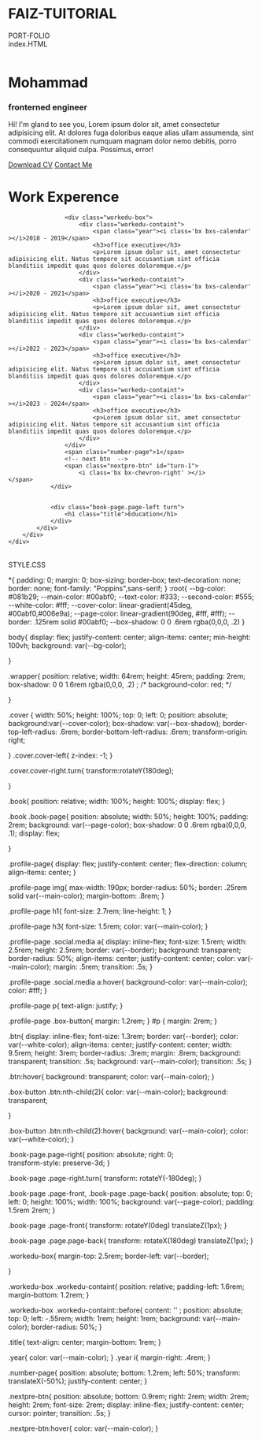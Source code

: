 # FAIZ-TUITORIAL
PORT-FOLIO<br>
index.HTML <br>


<!DOCTYPE html>
<html lang="en">
<head>
    <meta charset="UTF-8">
    <meta name="viewport" content="width=device-width, initial-scale=1.0">
    <title>My_Portfolio</title>
    <link rel="stylesheet" href="style.css">
    <link href='https://unpkg.com/boxicons@2.1.4/css/boxicons.min.css' rel='stylesheet'>
</head>
<body>
   <div class="wrapper">
        <div class="cover cover-left"></div>
        <div class="cover cover-right turn"></div>
        <div class="book">
            <div class="book-page page-left">
                <div class="profile-page">
                    <img src="img.JPEG" alt="">
                    <h1>Mohammad</h1>
                    <h3>fronterned engineer</h3>
                    <div class="social media">
                            <a href="#"><i class='bx bxl-linkedin' ></i></a>
                            <a href="#"><i class='bx bxl-facebook'></i></a>
                            <a href="#"><i class='bx bxl-whatsapp' ></i></a>
                    </div>
                            <p>Hi! I'm gland to see you, Lorem ipsum dolor sit, amet consectetur adipisicing elit. At dolores fuga doloribus eaque alias ullam assumenda, sint commodi exercitationem numquam magnam dolor nemo debitis, porro consequuntur aliquid culpa. Possimus, error!</p>
                        <div class="box-button">
                            <a href="/Resume.pdf" class="btn">Download CV</a>
                            <a href="#" class="btn
                            ">Contact Me</a>
                        </div>
                </div>         
            </div>
            <div class="book-page page-right turn" id="turn-1">
                <div class="page-front">
                    <h1 class="title">Work Experence</h1>
                
                    <div class="workedu-box">
                        <div class="workedu-containt">
                            <span class="year"><i class='bx bxs-calendar' ></i>2018 - 2019</span>
                            <h3>office executive</h3>
                            <p>Lorem ipsum dolor sit, amet consectetur adipisicing elit. Natus tempore sit accusantium sint officia blanditiis impedit quas quos dolores doloremque.</p>
                        </div>
                        <div class="workedu-containt">
                            <span class="year"><i class='bx bxs-calendar' ></i>2020 - 2021</span>
                            <h3>office executive</h3>
                            <p>Lorem ipsum dolor sit, amet consectetur adipisicing elit. Natus tempore sit accusantium sint officia blanditiis impedit quas quos dolores doloremque.</p>
                        </div>
                        <div class="workedu-containt">
                            <span class="year"><i class='bx bxs-calendar' ></i>2022 - 2023</span>
                            <h3>office executive</h3>
                            <p>Lorem ipsum dolor sit, amet consectetur adipisicing elit. Natus tempore sit accusantium sint officia blanditiis impedit quas quos dolores doloremque.</p>
                        </div>
                        <div class="workedu-containt">
                            <span class="year"><i class='bx bxs-calendar' ></i>2023 - 2024</span>
                            <h3>office executive</h3>
                            <p>Lorem ipsum dolor sit, amet consectetur adipisicing elit. Natus tempore sit accusantium sint officia blanditiis impedit quas quos dolores doloremque.</p>
                        </div>
                    </div>
                    <span class="number-page">1</span>
                    <!-- next btn  -->
                    <span class="nextpre-btn" id="turn-1">
                        <i class='bx bx-chevron-right' ></i>                    </span>
                </div>


                <div class="book-page.page-left turn">
                    <h1 class="title">Education</h1>
                </div>
            </div>
        </div>
    </div>


<script src="script.js"></script>


</body>
</html>







<BR>
STYLE.CSS <BR>

*{
    padding: 0;
    margin: 0;
    box-sizing: border-box;
    text-decoration: none;
    border: none;
    font-family: "Poppins",sans-serif;
}
:root{
    --bg-color: #081b29;
    --main-color: #00abf0;
    --text-color: #333;
    --second-color: #555;
    --white-color: #fff;
    --cover-color: linear-gradient(45deg, #00abf0,#006e9a);
    --page-color: linear-gradient(90deg, #fff, #fff);
    --border: .125rem solid #00abf0;
    --box-shadow: 0 0 .6rem rgba(0,0,0, .2)
}

body{
    display: flex;
    justify-content: center;
    align-items: center;
    min-height: 100vh;
    background: var(--bg-color);

}

.wrapper{
    position: relative;
    width: 64rem;
    height: 45rem;
    padding: 2rem;
    box-shadow: 0 0 1.6rem rgba(0,0,0, .2) ;
    /* background-color: red; */
  

}

.cover {
    width: 50%;
    height: 100%;
    top: 0;
    left: 0;
    position: absolute;
    background:var(--cover-color);
    box-shadow: var(--box-shadow);
    border-top-left-radius: .6rem;
    border-bottom-left-radius: .6rem; 
    transform-origin: right;

}
.cover.cover-left{
    z-index: -1;
}

.cover.cover-right.turn{
    transform:rotateY(180deg);

}


.book{
    position: relative;
    width: 100%;
    height: 100%;
    display: flex;
}


.book .book-page{
    position: absolute;
    width: 50%;
    height: 100%;
    padding: 2rem;
    background: var(--page-color);
    box-shadow: 0 0 .6rem rgba(0,0,0, .1);
    display: flex;
    
}

.profile-page{
    display: flex;
    justify-content: center;
    flex-direction: column;
    align-items: center;
}


.profile-page img{
    max-width: 190px;
    border-radius: 50%;
    border: .25rem solid var(--main-color);
    margin-bottom: .8rem;
}


.profile-page h1{
    font-size: 2.7rem;
    line-height: 1;
}

.profile-page h3{
    font-size: 1.5rem;
    color: var(--main-color);
}

.profile-page .social.media a{
    display: inline-flex;
    font-size: 1.5rem;
    width: 2.5rem;
    height: 2.5rem;
    border: var(--border);
    background: transparent;
    border-radius: 50%;
    align-items: center;
    justify-content: center;
    color: var(--main-color);
    margin: .5rem;
    transition: .5s;
}

.profile-page .social.media a:hover{
    background-color: var(--main-color);
    color: #fff;
}

.profile-page p{
    text-align: justify;
}

.profile-page .box-button{
    margin: 1.2rem;
}
#p {
    margin: 2rem;
}

.btn{
    display: inline-flex;
    font-size: 1.3rem;
    border: var(--border);
    color: var(--white-color);
    align-items: center;
    justify-content: center;
    width: 9.5rem;
    height: 3rem;
    border-radius: .3rem;
    margin: .8rem;
    background: transparent;
    transition: .5s;
    background: var(--main-color);
    transition: .5s;
}

.btn:hover{
    background: transparent;
    color: var(--main-color);
}

.box-button .btn:nth-child(2){
    color: var(--main-color);
    background: transparent;

}

.box-button .btn:nth-child(2):hover{
    background: var(--main-color);
    color: var(--white-color);
}

.book-page.page-right{
position: absolute;
right: 0;    
transform-style: preserve-3d;
}


.book-page .page-right.turn{
    transform: rotateY(-180deg);
}

.book-page .page-front,
.book-page .page-back{
    position: absolute;
    top: 0;
    left: 0;
    height: 100%;
    width: 100%;
    background: var(--page-color);
    padding: 1.5rem 2rem;
}

.book-page .page-front{
    transform: rotateY(0deg) translateZ(1px);
}

.book-page .page.page-back{
    transform: rotateX(180deg) translateZ(1px);
}

.workedu-box{
    margin-top: 2.5rem;
    border-left: var(--border);

    
}


.workedu-box .workedu-containt{
    position: relative;
    padding-left: 1.6rem;
    margin-bottom: 1.2rem;
}

.workedu-box .workedu-containt::before{
    content: '' ;
    position: absolute;
    top: 0;
    left: -.55rem;
    width: 1rem;
    height: 1rem;
    background: var(--main-color);
    border-radius: 50%;
}


.title{
    text-align: center;
    margin-bottom: 1rem;
}

.year{
    color: var(--main-color);
}
.year i{
    margin-right: .4rem;
}

.number-page{
    position: absolute;
    bottom: 1.2rem;
    left: 50%;
    transform: translateX(-50%);
    justify-content: center;
}

.nextpre-btn{
    position: absolute;
    bottom: 0.9rem;
    right: 2rem;
    width: 2rem;
    height: 2rem;
    font-size: 2rem;
    display: inline-flex;
    justify-content: center;
    cursor: pointer;
    transition: .5s;
}

.nextpre-btn:hover{
    color: var(--main-color);
}


